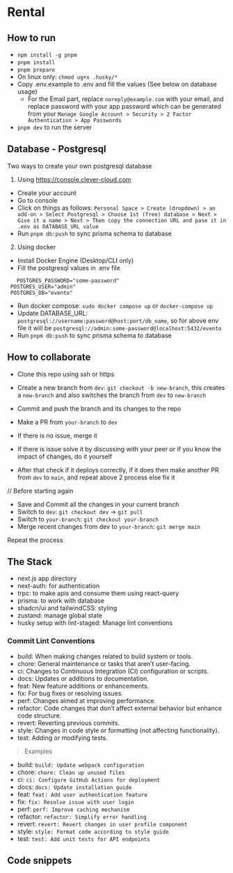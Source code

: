 # Rental

## How to run

- `npm install -g pnpm`
- `pnpm install`
- `pnpm prepare`
- On linux only: `chmod ug+x .husky/*`
- Copy .env.example to .env and fill the values (See below on database usage)
  - For the Email part, replace `noreply@example.com` with your email, and replace password with your app password which can be generated from your `Manage Google Account > Security > 2 Factor Authentication > App Passwords`
- `pnpm dev` to run the server

## Database - Postgresql

Two ways to create your own postgresql database

1. Using https://console.clever-cloud.com

- Create your account
- Go to console
- Click on things as follows: `Personal Space > Create (dropdown) > an add-on > Select Postgresql > Choose 1st (free) database > Next > Give it a name > Next > Then copy the connection URL and pase it in .env as DATABASE_URL value`
- Run `pnpm db:push` to sync prisma schema to database

2. Using docker

- Install Docker Engine (Desktop/CLI only)
- Fill the postgresql values in .env file

```env
   POSTGRES_PASSWORD="some-password"
 POSTGRES_USER="admin"
 POSTGRES_DB="evento"
```

- Run docker compose: `sudo docker compose up` or `docker-compose up`
- Update DATABASE_URL: `postgresql://username:password@host:port/db_name`, so for above env file it will be `postgresql://admin:some-password@localhost:5432/evento`
- Run `pnpm db:push` to sync prisma schema to database

## How to collaborate

- Clone this repo using ssh or https
- Create a new branch from `dev`: `git checkout -b new-branch`, this creates a `new-branch` and also switches the branch from `dev` to `new-branch`
- Commit and push the branch and its changes to the repo

- Make a PR from `your-branch` to `dev`
- If there is no issue, merge it
- If there is issue solve it by discussing with your peer or if you know the impact of changes, do it yourself
- After that check if it deploys correctly, if it does then make another PR from `dev` to `main`, and repeat above 2 process else fix it

// Before starting again

- Save and Commit all the changes in your current branch
- Switch to `dev`: `git checkout dev` -> `git pull`
- Switch to `your-branch`: `git checkout your-branch`
- Merge recent changes from dev to `your-branch`: `git merge main`

Repeat the process

## The Stack

- next.js app directory
- next-auth: for authentication
- trpc: to make apis and consume them using react-query
- prisma: to work with database
- shadcn/ui and tailwindCSS: styling
- zustand: manage global state
- husky setup with lint-staged: Manage lint conventions

### Commit Lint Conventions

- build: When making changes related to build system or tools.
- chore: General maintenance or tasks that aren’t user-facing.
- ci: Changes to Continuous Integration (CI) configuration or scripts.
- docs: Updates or additions to documentation.
- feat: New feature additions or enhancements.
- fix: For bug fixes or resolving issues.
- perf: Changes aimed at improving performance.
- refactor: Code changes that don’t affect external behavior but enhance code structure.
- revert: Reverting previous commits.
- style: Changes in code style or formatting (not affecting functionality).
- test: Adding or modifying tests.

> Examples

- build: `build: Update webpack configuration`
- chore: `chore: Clean up unused files`
- ci: `ci: Configure GitHub Actions for deployment`
- docs: `docs: Update installation guide`
- feat: `feat: Add user authentication feature`
- fix: `fix: Resolve issue with user login`
- perf: `perf: Improve caching mechanism`
- refactor: `refactor: Simplify error handling`
- revert: `revert: Revert changes in user profile component`
- style: `style: Format code according to style guide`
- test: `test: Add unit tests for API endpoints`

## Code snippets

```

```

